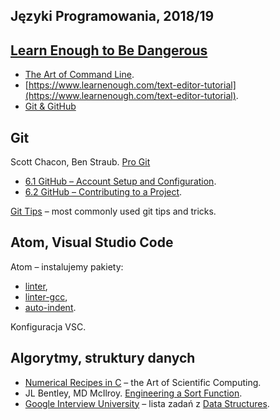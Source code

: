 ## Języki Programowania, 2018/19


## [Learn Enough to Be Dangerous](http://www.learnenough.com)

* [The Art of Command Line](https://www.learnenough.com/command-line-tutorial).
* [https://www.learnenough.com/text-editor-tutorial](https://www.learnenough.com/text-editor-tutorial).
* [Git & GitHub](https://www.learnenough.com/git-tutorial)


## Git

Scott Chacon, Ben Straub. [Pro Git](https://git-scm.com/book/en/v2)
- [6.1 GitHub – Account Setup and Configuration](https://git-scm.com/book/en/v2/GitHub-Account-Setup-and-Configuration).
- [6.2 GitHub – Contributing to a Project](https://git-scm.com/book/en/v2/GitHub-Contributing-to-a-Project).

[Git Tips](https://github.com/git-tips/tips) – most commonly used git tips and tricks.


## Atom, Visual Studio Code

Atom – instalujemy pakiety:

* [linter](https://github.com/atom-community/linter),
* [linter-gcc](https://atom.io/packages/linter-gcc),
* [auto-indent](https://atom.io/packages/auto-indent).

Konfiguracja VSC.


## Algorytmy, struktury danych

* [Numerical Recipes in C](http://www2.units.it/ipl/students_area/imm2/files/Numerical_Recipes.pdf) –
  the Art of Scientific Computing.
* JL Bentley, MD McIlroy.
  [Engineering a Sort Function](http://cs.fit.edu/~pkc/classes/writing/samples/bentley93engineering.pdf).
* [Google Interview University](https://github.com/jwasham/google-interview-university) – lista zadań
  z [Data Structures](https://github.com/jwasham/google-interview-university#data-structures).
